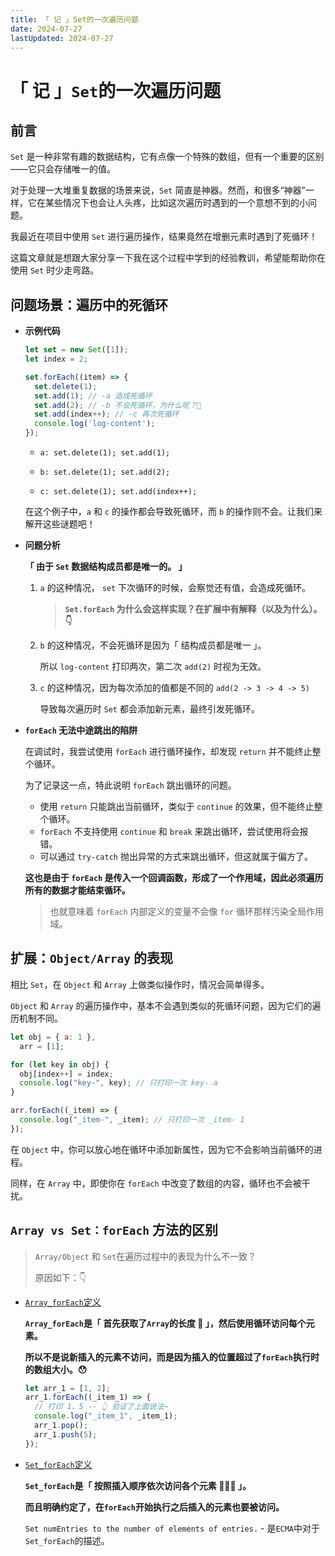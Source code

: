 ```yaml
---
title: 「 记 」Set的一次遍历问题
date: 2024-07-27
lastUpdated: 2024-07-27
---
```


# 「 记 」`Set`的一次遍历问题

## 前言

`Set` 是一种非常有趣的数据结构，它有点像一个特殊的数组，但有一个重要的区别——它只会存储唯一的值。

对于处理一大堆重复数据的场景来说，`Set` 简直是神器。然而，和很多“神器”一样，它在某些情况下也会让人头疼，比如这次遍历时遇到的一个意想不到的小问题。

我最近在项目中使用 `Set` 进行遍历操作，结果竟然在增删元素时遇到了死循环！

这篇文章就是想跟大家分享一下我在这个过程中学到的经验教训，希望能帮助你在使用 `Set` 时少走弯路。

## 问题场景：遍历中的死循环

+ **示例代码**

  ```js
  let set = new Set([1]);
  let index = 2;
  
  set.forEach((item) => {
    set.delete(1);
    set.add(1); // -a 造成死循环
    set.add(2); // -b 不会死循环，为什么呢？🤔
    set.add(index++); // -c 再次死循环
    console.log('log-content');
  });
  ```

  + `a: set.delete(1); set.add(1);`

  + `b: set.delete(1); set.add(2);`

  + `c: set.delete(1); set.add(index++);`

  在这个例子中，`a` 和 `c` 的操作都会导致死循环，而 `b` 的操作则不会。让我们来解开这些谜题吧！

+ **问题分析**

  **「 由于 `Set` 数据结构成员都是唯一的。 」**

  1. `a` 的这种情况， `set` 下次循环的时候，会察觉还有值，会造成死循环。

     > **`Set.forEach` 为什么会这样实现？在扩展中有解释（以及为什么）。👇**

  2. `b` 的这种情况，不会死循环是因为「 结构成员都是唯一 」。

     所以 `log-content` 打印两次，第二次 `add(2)` 时视为无效。

  3. `c` 的这种情况，因为每次添加的值都是不同的 `add(2 -> 3 -> 4 -> 5)`

     导致每次遍历时 `Set` 都会添加新元素，最终引发死循环。

+ **`forEach` 无法中途跳出的陷阱**

  在调试时，我尝试使用 `forEach` 进行循环操作，却发现 `return` 并不能终止整个循环。

  为了记录这一点，特此说明 `forEach` 跳出循环的问题。

  + 使用 `return` 只能跳出当前循环，类似于 `continue` 的效果，但不能终止整个循环。
  + `forEach` 不支持使用 `continue` 和 `break` 来跳出循环，尝试使用将会报错。
  + 可以通过 `try-catch` 抛出异常的方式来跳出循环，但这就属于偏方了。

  **这也是由于 `forEach` 是传入一个回调函数，形成了一个作用域，因此必须遍历所有的数据才能结束循环。**

  > 也就意味着 `forEach` 内部定义的变量不会像 `for` 循环那样污染全局作用域。

## 扩展：`Object/Array` 的表现

相比 `Set`，在 `Object` 和 `Array` 上做类似操作时，情况会简单得多。

`Object` 和 `Array` 的遍历操作中，基本不会遇到类似的死循环问题，因为它们的遍历机制不同。

```js
let obj = { a: 1 },
  arr = [1];

for (let key in obj) {
  obj[index++] = index; 
  console.log("key-", key); // 只打印一次 key- a
}

arr.forEach((_item) => {
  console.log("_item-", _item); // 只打印一次 _item- 1
});
```

在 `Object` 中，你可以放心地在循环中添加新属性，因为它不会影响当前循环的进程。

同样，在 `Array` 中，即使你在 `forEach` 中改变了数组的内容，循环也不会被干扰。

## `Array vs Set：forEach` 方法的区别

> `Array/Object` 和 `Set`在遍历过程中的表现为什么不一致？
>
> 原因如下：👇

- [`Array_forEach`定义](https://tc39.es/ecma262/#sec-array.prototype.foreach)

  **`Array_forEach`是「 首先获取了`Array`的长度 🍓 」，然后使用循环访问每个元素。**

  **所以不是说新插入的元素不访问，而是因为插入的位置超过了`forEach`执行时的数组大小。😯**

  ```js
  let arr_1 = [1, 2];
  arr_1.forEach((_item_1) => {
    // 打印 1、5 -- 👆 验证了上面说法~
    console.log("_item_1", _item_1);
    arr_1.pop();
    arr_1.push(5);
  });
  ```
  
- [`Set_forEach`定义](https://tc39.es/ecma262/#sec-set.prototype.foreach)

  **`Set_forEach`是「 按照插入顺序依次访问各个元素 🍓🍓🍓 」。**

  **而且明确约定了，在`forEach`开始执行之后插入的元素也要被访问。**

  `Set numEntries to the number of elements of entries.` - 是`ECMA`中对于`Set_forEach`的描述。